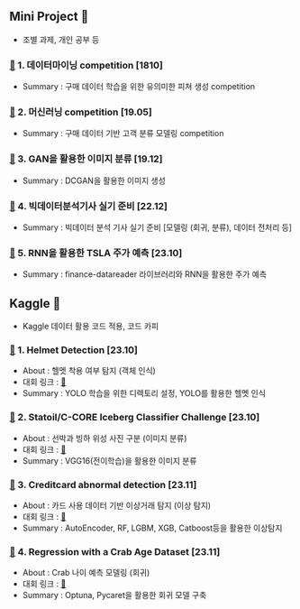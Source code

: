 ## Mini Project  🚀
- 조별 과제, 개인 공부 등

### [🔗](https://github.com/Lee-han-seok/Mini_Project/tree/main/%5B18.10%5D%20%EB%8D%B0%EC%9D%B4%ED%84%B0%EB%A7%88%EC%9D%B4%EB%8B%9D%20kaggle%20competition) 1. 데이터마이닝 competition  [1810]
  - Summary : 구매 데이터 학습을 위한 유의미한 피쳐 생성 competition

### [🔗](https://github.com/Lee-han-seok/Mini_Project/tree/main/%5B19.05%5D%20%EB%A8%B8%EC%8B%A0%EB%9F%AC%EB%8B%9D%20kaggle%20competition) 2. 머신러닝 competition  [19.05]
  - Summary : 구매 데이터 기반 고객 분류 모델링 competition

### [🔗](https://github.com/Lee-han-seok/Mini_Project/tree/main/%5B19.12%5D%20GAN%EC%9D%84%20%ED%99%9C%EC%9A%A9%ED%95%9C%20%EC%9D%B4%EB%AF%B8%EC%A7%80%20%EC%83%9D%EC%84%B1(%EB%94%A5%EB%9F%AC%EB%8B%9D%20%EA%B3%BC%EB%AA%A9%20%ED%94%84%EB%A1%9C%EC%A0%9D%ED%8A%B8)) 3. GAN을 활용한 이미지 분류  [19.12]
  - Summary :  DCGAN을 활용한 이미지 생성

### [🔗](https://github.com/Lee-han-seok/Mini_Project/tree/main/%5B22.12%5D%20%EB%B9%85%EB%B6%84%EA%B8%B0%20%EC%8B%A4%EA%B8%B0%20%EC%A4%80%EB%B9%84) 4. 빅데이터분석기사 실기 준비  [22.12]
  - Summary : 빅데이터 분석 기사 실기 준비 [모델링 (회귀, 분류), 데이터 전처리 등]

### [🔗](https://github.com/Lee-han-seok/Mini_Project/tree/main/%5B23.10%5D%20RNN%EC%9D%84%ED%99%9C%EC%9A%A9%ED%95%9CTSLA%EC%A3%BC%EA%B0%80%EC%98%88%EC%B8%A1) 5. RNN을 활용한 TSLA 주가 예측  [23.10]
  - Summary : finance-datareader 라이브러리와 RNN을 활용한 주가 예측

## Kaggle 🌊
- Kaggle 데이터 활용 코드 적용, 코드 카피

### [🔗](https://github.com/Lee-han-seok/Mini_Project/tree/main/%5B23.10%5D%20Helmet%20Detection) 1. Helmet Detection [23.10]
  - About : 헬멧 착용 여부 탐지 (객체 인식)
  - 대회 링크 : [🔗](https://www.kaggle.com/datasets/andrewmvd/hard-hat-detection/data)
  - Summary : YOLO 학습을 위한 디렉토리 설정, YOLO를 활용한 헬멧 인식

### [🔗](https://github.com/Lee-han-seok/Mini_Project/tree/main/%5B23.10%5D%20statoil_c_core) 2. Statoil/C-CORE Iceberg Classifier Challenge [23.10]
  - About : 선박과 빙하 위성 사진 구분 (이미지 분류)
  - 대회 링크 : [🔗](https://www.kaggle.com/c/statoil-iceberg-classifier-challenge/overview)
  - Summary : VGG16(전이학습)을 활용한 이미지 분류

### [🔗](https://github.com/Lee-han-seok/Mini_Project/tree/main/%5B23.11%5D%20creditcard_abnormal_detection) 3. Creditcard abnormal detection [23.11]
  - About : 카드 사용 데이터 기반 이상거래 탐지 (이상 탐지)
  - 대회 링크 : [🔗](https://www.kaggle.com/datasets/mlg-ulb/creditcardfraud)
  - Summary : AutoEncoder, RF, LGBM, XGB, Catboost등을 활용한 이상탐지

### [🔗]() 4. Regression with a Crab Age Dataset [23.11]
  - About : Crab 나이 예측 모델링 (회귀)
  - 대회 링크 : [🔗](https://www.kaggle.com/competitions/playground-series-s3e16/overview)
  - Summary : Optuna, Pycaret을 활용한 회귀 모델 구축
